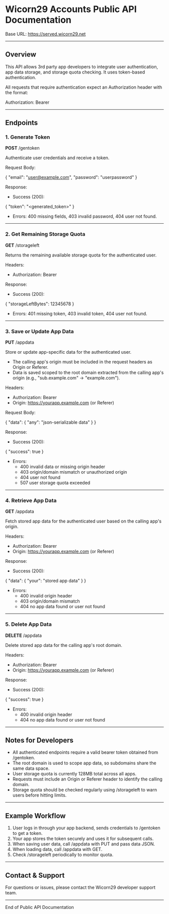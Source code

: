# Wicorn29 Accounts Public API Documentation

Base URL: https://served.wicorn29.net

---

## Overview

This API allows 3rd party app developers to integrate user authentication, app data storage, and storage quota checking. It uses token-based authentication.

All requests that require authentication expect an Authorization header with the format:

Authorization: Bearer <token>

---

## Endpoints

### 1. Generate Token

**POST** /gentoken

Authenticate user credentials and receive a token.

Request Body:

{
  "email": "user@example.com",
  "password": "userpassword"
}

Response:

- Success (200):

{
  "token": "<generated_token>"
}

- Errors: 400 missing fields, 403 invalid password, 404 user not found.

---

### 2. Get Remaining Storage Quota

**GET** /storageleft

Returns the remaining available storage quota for the authenticated user.

Headers:

- Authorization: Bearer <token>

Response:

- Success (200):

{
  "storageLeftBytes": 12345678
}

- Errors: 401 missing token, 403 invalid token, 404 user not found.

---

### 3. Save or Update App Data

**PUT** /appdata

Store or update app-specific data for the authenticated user.

- The calling app's origin must be included in the request headers as Origin or Referer.
- Data is saved scoped to the root domain extracted from the calling app's origin (e.g., "sub.example.com" → "example.com").

Headers:

- Authorization: Bearer <token>
- Origin: https://yourapp.example.com (or Referer)

Request Body:

{
  "data": { "any": "json-serializable data" }
}

Response:

- Success (200):

{
  "success": true
}

- Errors:
  - 400 invalid data or missing origin header
  - 403 origin/domain mismatch or unauthorized origin
  - 404 user not found
  - 507 user storage quota exceeded

---

### 4. Retrieve App Data

**GET** /appdata

Fetch stored app data for the authenticated user based on the calling app's origin.

Headers:

- Authorization: Bearer <token>
- Origin: https://yourapp.example.com (or Referer)

Response:

- Success (200):

{
  "data": { "your": "stored app data" }
}

- Errors:
  - 400 invalid origin header
  - 403 origin/domain mismatch
  - 404 no app data found or user not found

---

### 5. Delete App Data

**DELETE** /appdata

Delete stored app data for the calling app's root domain.

Headers:

- Authorization: Bearer <token>
- Origin: https://yourapp.example.com (or Referer)

Response:

- Success (200):

{
  "success": true
}

- Errors:
  - 400 invalid origin header
  - 404 no app data found or user not found

---

## Notes for Developers

- All authenticated endpoints require a valid bearer token obtained from /gentoken.
- The root domain is used to scope app data, so subdomains share the same data space.
- User storage quota is currently 128MB total across all apps.
- Requests must include an Origin or Referer header to identify the calling domain.
- Storage quota should be checked regularly using /storageleft to warn users before hitting limits.

---

## Example Workflow

1. User logs in through your app backend, sends credentials to /gentoken to get a token.
2. Your app stores the token securely and uses it for subsequent calls.
3. When saving user data, call /appdata with PUT and pass data JSON.
4. When loading data, call /appdata with GET.
5. Check /storageleft periodically to monitor quota.

---

## Contact & Support

For questions or issues, please contact the Wicorn29 developer support team.

---

End of Public API Documentation
